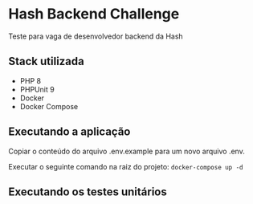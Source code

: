 # Hash Backend Challenge
Teste para vaga de desenvolvedor backend da Hash

## Stack utilizada
- PHP 8
- PHPUnit 9
- Docker
- Docker Compose

## Executando a aplicação
Copiar o conteúdo do arquivo .env.example para um novo arquivo .env.

Executar o seguinte comando na raiz do projeto:
```docker-compose up -d```

## Executando os testes unitários
